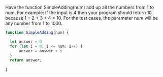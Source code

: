 Have the function SimpleAdding(num) add up all the numbers from 1 to num. For
example: if the input is 4 then your program should return 10 because
1 + 2 + 3 + 4 = 10. For the test cases, the parameter num will be any number
from 1 to 1000. 

```javascript
function SimpleAdding(num) {

  let answer = 0
  for (let i = 0; i <= num; i++) {
      answer = answer + i
  }
  return answer;
         
}
```
